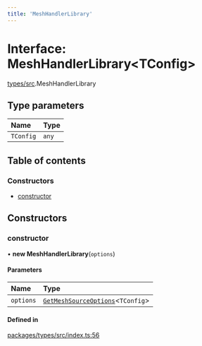 ```yaml
---
title: 'MeshHandlerLibrary'
---
```


# Interface: MeshHandlerLibrary\<TConfig>

[types/src](../modules/types_src).MeshHandlerLibrary

## Type parameters

| Name | Type |
| :------ | :------ |
| `TConfig` | `any` |

## Table of contents

### Constructors

- [constructor](types_src.MeshHandlerLibrary#constructor)

## Constructors

### constructor

• **new MeshHandlerLibrary**(`options`)

#### Parameters

| Name | Type |
| :------ | :------ |
| `options` | [`GetMeshSourceOptions`](../modules/types_src#getmeshsourceoptions)\<`TConfig`> |

#### Defined in

[packages/types/src/index.ts:56](https://github.com/Urigo/graphql-mesh/blob/master/packages/types/src/index.ts#L56)
